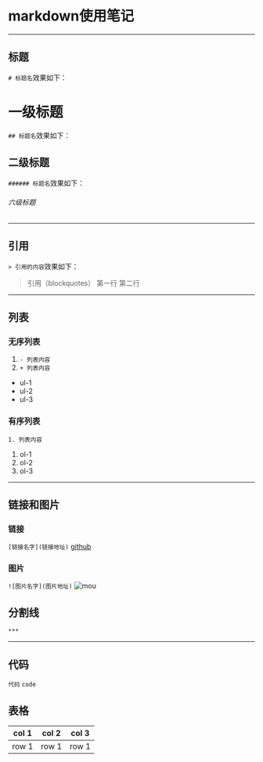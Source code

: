 # markdown使用笔记
***
## 标题
`# 标题名`效果如下：
# 一级标题
`## 标题名`效果如下：
## 二级标题
`###### 标题名`效果如下：
###### 六级标题
***
## 引用
`> 引用的内容`效果如下：
> 引用（blockquotes）
> 第一行
第二行
***
## 列表
### 无序列表
1. `- 列表内容`
2. `+ 列表内容`
- ul-1
- ul-2
- ul-3
### 有序列表
`1. 列表内容`
1. ol-1
2. ol-2
3. ol-3
***
## 链接和图片
### 链接
`[链接名字](链接地址)`
[github](http://github.com)
### 图片
`![图片名字](图片地址)`
![mou](http://mouapp.com/Mou_128.png)
## 分割线
`***`
***
## 代码
``代码``
`code`
## 表格
|col 1|col 2| col 3|
|-----|-----|------|
|row 1|row 1| row 1|
